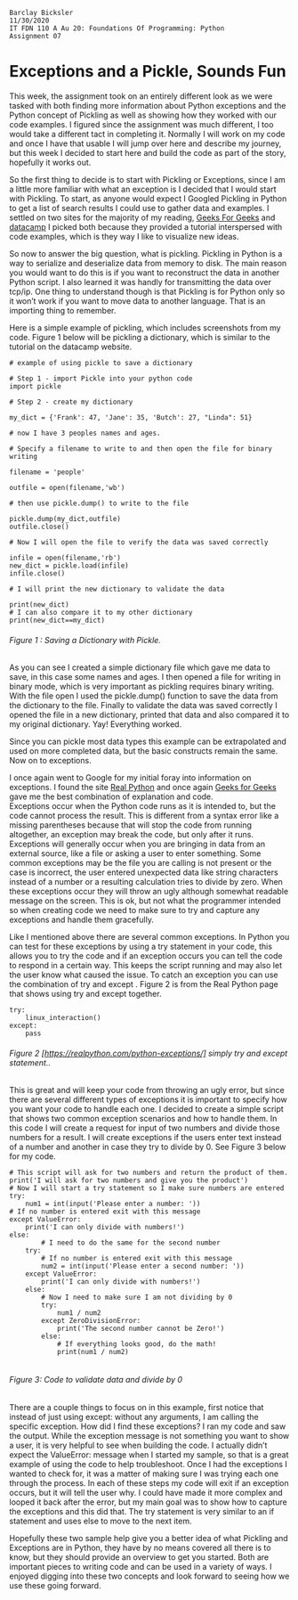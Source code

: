 ```
Barclay Bicksler
11/30/2020
IT FDN 110 A Au 20: Foundations Of Programming: Python
Assignment 07
```
# Exceptions and a Pickle, Sounds Fun

This week, the assignment took on an entirely different look as we were tasked with both finding more information about Python exceptions and the Python concept of Pickling as well as showing how they worked with our code examples.   I figured since the assignment was much different, I too would take a different tact in completing it.  Normally I will work on my code and once I have that usable I will jump over here and describe my journey, but this week I decided to start here and build the code as part of the story, hopefully it works out.  

So the first thing to decide is to start with Pickling or Exceptions, since I am a little more familiar with what an exception is I decided that I would start with Pickling.   To start, as anyone would expect I Googled Pickling in Python to get a list of search results I could use to gather data and examples.   I settled on two sites for the majority of my reading, [Geeks For Geeks](https://www.geeksforgeeks.org/understanding-python-pickling-example/) and [datacamp](https://www.datacamp.com/community/tutorials/pickle-python-tutorial)  I picked both because they provided a tutorial interspersed with code examples, which is they way I like to visualize new ideas.

So now to answer the big question, what is pickling.  Pickling in Python is a way to serialize and deserialize data from memory to disk.   The main reason you would want to do this is if you want to reconstruct the data in another Python script.   I also learned it was handly for transmitting the data over tcp/ip.   One thing to understand though is that Pickling is for Python only so it won’t work if you want to move data to another language.  That is an importing thing to remember.  

Here is a simple example of pickling, which includes screenshots from my code.  Figure 1 below will be pickling a dictionary, which is similar to the tutorial on the datacamp website.  
```
# example of using pickle to save a dictionary

# Step 1 - import Pickle into your python code
import pickle

# Step 2 - create my dictionary

my_dict = {'Frank': 47, 'Jane': 35, 'Butch': 27, "Linda": 51}

# now I have 3 peoples names and ages.

# Specify a filename to write to and then open the file for binary writing

filename = 'people'

outfile = open(filename,'wb')

# then use pickle.dump() to write to the file

pickle.dump(my_dict,outfile)
outfile.close()

# Now I will open the file to verify the data was saved correctly

infile = open(filename,'rb')
new_dict = pickle.load(infile)
infile.close()

# I will print the new dictionary to validate the data

print(new_dict)
# I can also compare it to my other dictionary
print(new_dict==my_dict)

```
###### Figure 1 : Saving a Dictionary with Pickle.

As you can see I created a simple dictionary file which gave me data to save, in this case some names and ages.  I then opened a file for writing in binary mode, which is very important as pickling requires binary writing.  With the file open I used the pickle.dump() function to save the data from the dictionary to the file.  Finally to validate the data was saved correctly I opened the file in a new dictionary, printed that data and also compared it to my original dictionary.   Yay! Everything worked.

Since you can pickle most data types this example can be extrapolated and used on more completed data, but the basic constructs remain the same. Now on to exceptions.

I once again went to Google for my initial foray into information on exceptions.  I found the site [Real Python](https://realpython.com/python-exceptions/) and once again [Geeks for Geeks](https://www.geeksforgeeks.org/python-exception-handling/) gave me the best combination of explanation and code.   
Exceptions occur when the Python code runs as it is intended to, but the code cannot process the result.   This is different from a syntax error like a missing parentheses because that will stop the code from running altogether, an exception may break the code, but only after it runs.  Exceptions will generally occur when you are bringing in data from an external source, like a file or asking a user to enter something.   Some common exceptions may be the file you are calling is not present or the case is incorrect, the user entered unexpected data like string characters instead of a number  or a resulting calculation tries to divide by zero.   When these exceptions occur they will throw an ugly although somewhat readable message on the screen.  This is ok, but not what the programmer intended so when creating code we need to make sure to try and capture any exceptions and handle them gracefully. 

Like I mentioned above there are several common exceptions.   In Python you can test for these exceptions by using a try statement in your code, this allows you to try the code and if an exception occurs you can tell the code to respond in a certain way.  This keeps the script running and may also let the user know what caused the issue.   To catch an exception you can use the combination of try and except .  Figure 2 is from the Real Python page that shows using try and except together.
```
try:
    linux_interaction()
except:
    pass
```
###### Figure 2 [https://realpython.com/python-exceptions/] simply try and except statement..  

This is great and will keep your code from throwing an ugly error, but since there are several different types of exceptions it is important to specify how you want your code to handle each one.  I decided to create a simple script that shows two common exception scenarios  and how to handle them.   In this code I will create a request for input of two numbers and divide those numbers for a result.   I will create exceptions if the users enter text instead of a number and another in case they try to divide by 0.    See Figure 3 below for my code.
```
# This script will ask for two numbers and return the product of them.
print('I will ask for two numbers and give you the product')
# Now I will start a try statement so I make sure numbers are entered
try:
    num1 = int(input('Please enter a number: '))
# If no number is entered exit with this message
except ValueError:
    print('I can only divide with numbers!')
else:
        # I need to do the same for the second number
    try:
        # If no number is entered exit with this message
        num2 = int(input('Please enter a second number: '))
    except ValueError:
        print('I can only divide with numbers!')
    else:
        # Now I need to make sure I am not dividing by 0
        try:
            num1 / num2
        except ZeroDivisionError:
            print('The second number cannot be Zero!')
        else:
            # If everything looks good, do the math!
            print(num1 / num2)
    
```
###### Figure 3: Code to validate data and divide by 0

There are a couple things to focus on in this example, first notice that instead of just using except: without any arguments, I am calling the specific exception.  How did I find these exceptions?  I ran my code and saw the output.  While the exception message is not something you want to show a user, it is very helpful to see when building the code.  I actually didn’t expect the ValueError: message when I started my sample, so that is a great example of using the code to help troubleshoot.  Once I had the exceptions I wanted to check for, it was a matter of making sure I was trying each one through the process.  In each of these steps my code will exit if an exception occurs, but it will tell the user why.  I could have made it more complex and looped it back after the error, but my main goal was to show how to capture the exceptions and this did that.  The try statement is very similar to an if statement and uses else to move to the next item. 

Hopefully these two sample help give you a better idea of what Pickling and Exceptions are in Python, they have by no means covered all there is to know, but they should provide an overview to get you started.   Both are important pieces to writing code and can be used in a variety of ways.   I enjoyed digging into these two concepts and look forward to seeing how we use these going forward.  





